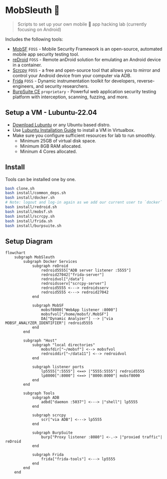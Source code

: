 # MobSleuth 📲

> Scripts to set up your own mobile 📱 app hacking lab (currently focusing on Android)

Includes the following tools:

- [MobSF](https://github.com/MobSF/Mobile-Security-Framework-MobSF) `FOSS` - Mobile Security Framework is an open-source, automated mobile app security testing tool.
- [reDroid](https://github.com/remote-android/redroid-doc) `FOSS` - Remote anDroid solution for emulating an Android device in a container.
- [Scrcpy](https://github.com/Genymobile/scrcpy) `FOSS` - a free and open-source tool that allows you to mirror and control your Android device from your computer via ADB.
- [Frida](https://github.com/frida/frida) `FOSS` - Dynamic instrumentation toolkit for developers, reverse-engineers, and security researchers.
- [BurpSuite CE](https://portswigger.net/burp/documentation/desktop/getting-started) `proprietary` - Powerful web application security testing platform with interception, scanning, fuzzing, and more.

## Setup a VM - Lubuntu-22.04

- [Download Lubuntu](https://lubuntu.me/downloads/) or any Ubuntu based distro.
- Use [Lubuntu Installation Guide](https://manual.lubuntu.me/stable/1/1.3/installation.html) to install a VM in Virtualbox.
- Make sure you configure sufficient resources for lab to run smoothly.
  - Minimum 25GB of virtual disk space.
  - Minimum 8GB RAM allocated.
  - Mininum 4 Cores allocated.

## Install

Tools can be installed one by one.

```sh
bash clone.sh
bash install/common_deps.sh
bash install/docker.sh
# Note: logout and log-in again as we add our current user to `docker` group
bash install/redroid.sh
bash install/mobsf.sh
bash install/scrcpy.sh
bash install/frida.sh
bash install/burpsuite.sh
```

## Setup Diagram

```mermaid
flowchart
    subgraph MobSleuth
        subgraph Docker Services
            subgraph reDroid
                redroid5555["ADB server listener :5555"]
                redroid27042["frida-server"]
                redroidvol["/data"]
                redroidsserv["scrcpy-server"]
                redroid5555 <---> redroidsserv
                redroid5555 <---> redroid27042
            end

            subgraph MobSF
                mobsf8000["WebApp listener :8000"]
                mobsfvol["/home/mobsf/.MobSF"]
                DA["Dynamic Analyzer"] --> |"via MOBSF_ANALYZER_IDENTIFIER"| redroid5555
            end
        end

        subgraph "Host"
            subgraph "local directories"
                mobsfdir["~/mobsf"] <--> mobsfvol
                redroiddir["~/data11"] <--> redroidvol
            end

            subgraph listener ports
                lp5555[":5555"] <==> |"5555:5555"| redroid5555
                lp8000[":8000"] <==> |"8000:8000"| mobsf8000
            end
        end

        subgraph Tools
            subgraph ADB
                adbd["daemon :5037"] <---> |"shell"| lp5555
            end

            subgraph scrcpy
                scr["via ADB"] <---> lp5555
            end

            subgraph BurpSuite
                burp["Proxy listener :8080"] <-.-> |"proxied traffic"| reDroid
            end

            subgraph Frida
                frida["frida-tools"] <---> lp5555
            end
        end
    end
```
